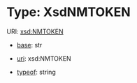 # Type: XsdNMTOKEN



URI: [xsd:NMTOKEN](http://www.w3.org/2001/XMLSchema#NMTOKEN)

* [base](https://w3id.org/linkml/base): str

* [uri](https://w3id.org/linkml/uri): xsd:NMTOKEN


* [typeof](https://w3id.org/linkml/typeof): string








